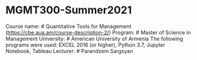 # MGMT300-Summer2021

Course name: # Quantitative Tools for Management (https://cbe.aua.am/course-description-2/)
Program: # Master of Science in Management
University: # American University of Armenia
The following programs were used: EXCEL 2016 (or higher), Python 3.7, Jupyter Notebook, Tableau
Lecturer: # Parandzem Sargsyan
